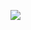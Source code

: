 <a href="https://bentohub.netlify.app/" target="_blank"><img src="https://cloud.appwrite.io/v1/storage/buckets/667d390e003b1971a8be/files/67a6f6a5000681f4c600/preview?project=667d35ca0017fb21fc6c" /></a>
